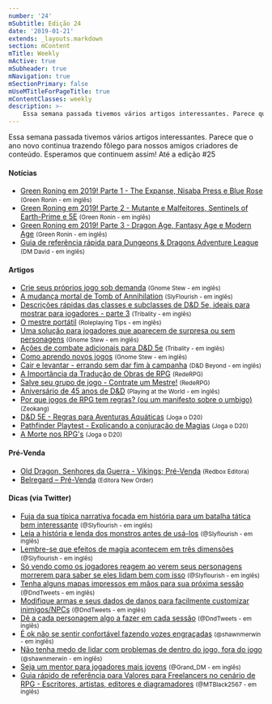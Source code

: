 ```yaml
---
number: '24'
mSubtitle: Edição 24
date: '2019-01-21'
extends: _layouts.markdown
section: mContent
mTitle: Weekly
mActive: true
mSubheader: true
mNavigation: true
mSectionPrimary: false
mUseMTitleForPageTitle: true
mContentClasses: weekly
description: >-
    Essa semana passada tivemos vários artigos interessantes. Parece que o ano novo continua trazendo fôlego para nossos amigos criadores de conteúdo. Esperamos que continuem assim! Até a edição #25
---
```

Essa semana passada tivemos vários artigos interessantes. Parece que o ano novo continua trazendo fôlego para nossos amigos criadores de conteúdo. Esperamos que continuem assim! Até a edição #25

#### Notícias
- [Green Roning em 2019! Parte 1 - The Expanse, Nisaba Press e Blue Rose] <small>(Green Ronin - em inglês)</small>
- [Green Roning em 2019! Parte 2 - Mutante e Malfeitores, Sentinels of Earth-Prime e 5E] <small>(Green Ronin - em inglês)</small>
- [Green Roning em 2019! Parte 3 - Dragon Age, Fantasy Age e Modern Age] <small>(Green Ronin - em inglês)</small>
- [Guia de referência rápida para Dungeons & Dragons Adventure League] <small>(DM David - em inglês)</small>

#### Artigos
- [Crie seus próprios jogo sob demanda] <small>(Gnome Stew - em inglês)</small>
- [A mudança mortal de Tomb of Annihilation] <small>(SlyFlourish - em inglês)</small>
- [Descrições rápidas das classes e subclasses de D&D 5e, ideais para mostrar para jogadores - parte 3] <small>(Tribality - em inglês)</small>
- [O mestre portátil] <small>(Roleplaying Tips - em inglês)</small>
- [Uma solução para jogadores que aparecem de surpresa ou sem personagens] <small>(Gnome Stew - em inglês)</small>
- [Ações de combate adicionais para D&D 5e] <small>(Tribality - em inglês)</small>
- [Como aprendo novos jogos] <small>(Gnome Stew - em inglês)</small>
- [Cair e levantar - errando sem dar fim à campanha] <small>(D&D Beyond - em inglês)</small>
- [A Importância da Tradução de Obras de RPG] <small>(RedeRPG)</small>
- [Salve seu grupo de jogo - Contrate um Mestre!] <small>(RedeRPG)</small>
- [Aniversário de 45 anos de D&D] <small>(Playing at the World - em inglês)</small>
- [Por que jogos de RPG tem regras? (ou um manifesto sobre o umbigo)] <small>(Zeokang)</small>
- [D&D 5E - Regras para Aventuras Aquáticas] <small>(Joga o D20)</small>
- [Pathfinder Playtest - Explicando a conjuração de Magias] <small>(Joga o D20)</small>
- [A Morte nos RPG's] <small>(Joga o D20)</small>

#### Pré-Venda
- [Old Dragon, Senhores da Guerra - Vikings; Pré-Venda] <small>(Redbox Editora)</small>
- [Belregard – Pré-Venda] <small>(Editora New Order)</small>

#### Dicas (via Twitter)
- [Fuja da sua típica narrativa focada em história para um batalha tática bem interessante] <small>(@Slyflourish - em inglês)</small>
- [Leia a história e lenda dos monstros antes de usá-los] <small>(@Slyflourish - em inglês)</small>
- [Lembre-se que efeitos de magia acontecem em três dimensões] <small>(@Slyflourish - em inglês)</small>
- [Só vendo como os jogadores reagem ao verem seus personagens morrerem para saber se eles lidam bem com isso] <small>(@Slyflourish - em inglês)</small>
- [Tenha alguns mapas impressos em mãos para sua próxima sessão] <small>(@DndTweets - em inglês)</small>
- [Modifique armas e seus dados de danos para facilmente customizar inimigos/NPCs] <small>(@DndTweets - em inglês)</small>
- [Dê a cada personagem algo a fazer em cada sessão] <small>(@DndTweets - em inglês)</small>
- [É ok não se sentir confortável fazendo vozes engraçadas] <small>(@shawnmerwin - em inglês)</small>
- [Não tenha medo de lidar com problemas de dentro do jogo, fora do jogo] <small>(@shawnmerwin - em inglês)</small>
- [Seja um mentor para jogadores mais jovens] <small>(@Grand_DM - em inglês)</small>
- [Guia rápido de referência para Valores para Freelancers no cenário de RPG - Escritores, artistas, editores e diagramadores] <small>(@MTBlack2567 - em inglês)</small>

[Crie seus próprios jogo sob demanda]: https://gnomestew.com/create-your-own-games-on-demand/ 
[A mudança mortal de Tomb of Annihilation]: http://slyflourish.com/deadly_shift_of_toa.html 
[Descrições rápidas das classes e subclasses de D&D 5e, ideais para mostrar para jogadores - parte 3]: https://www.tribality.com/2019/01/22/brief-description-of-5e-classes-and-subclasses-ideal-to-show-to-your-players-part-3/ 
[O mestre portátil]: https://www.roleplayingtips.com/news/rpt-the-handheld-gm/ 
[Uma solução para jogadores que aparecem de surpresa ou sem personagens]: https://gnomestew.com/a-solution-for-drop-ins-casuals-and-other-sans-character-players/ 
[Ações de combate adicionais para D&D 5e]: https://www.tribality.com/2019/01/25/additional-combat-actions-for-dd-5e/ 
[Como aprendo novos jogos]: https://gnomestew.com/how-i-learn-new-games/ 
[Old Dragon, Senhores da Guerra - Vikings; Pré-Venda]: https://redbox-editora.xtechcommerce.com/Old-Dragon-Senhores-da-Guerra-Vikings 
[Green Roning em 2019! Parte 1 - The Expanse, Nisaba Press e Blue Rose]: https://greenronin.com/blog/2019/01/22/green-ronin-in-2019-part-1-the-expanse-nisaba-press-freeport-and-blue-rose/ 
[Green Roning em 2019! Parte 2 - Mutante e Malfeitores, Sentinels of Earth-Prime e 5E]: https://greenronin.com/blog/2019/01/23/green-ronin-2019-part-2-mutants-masterminds-sentinels-of-earth-prime-and-5e/ 
[Green Roning em 2019! Parte 3 - Dragon Age, Fantasy Age e Modern Age]: https://greenronin.com/blog/2019/01/24/green-ronin-in-2019-part-3-dragon-age-fantasy-age-and-modern-age/ 
[Cair e levantar - errando sem dar fim à campanha]: https://www.dndbeyond.com/posts/408-failing-forward-losing-without-ending-the-campaign 
[A Importância da Tradução de Obras de RPG]: https://www.rederpg.com.br/2019/01/24/importancia-da-traducao-de-obras-de-rpg/ 
[Salve seu grupo de jogo - Contrate um Mestre!]: https://www.rederpg.com.br/2019/01/27/salve-seu-grupo-de-jogo-contrate-um-mestre/ 
[Belregard – Pré-Venda]: http://newordereditora.com.br/loja/rpg/belregard-pre-venda/ 
[Aniversário de 45 anos de D&D]: https://playingattheworld.blogspot.com/2019/01/d-45th-birthday.html 
[Guia de referência rápida para Dungeons & Dragons Adventure League]: https://dmdavid.com/tag/my-dungeons-dragons-adventurers-league-quick-reference-sheet/ 
[Por que jogos de RPG tem regras? (ou um manifesto sobre o umbigo)]: https://zeokang.wordpress.com/2019/01/28/por-que-jogos-de-rpg-tem-regras-ou-um-manifesto-sobre-o-umbigo/ 
[D&D 5E - Regras para Aventuras Aquáticas]: https://jogaod20.blogspot.com/2019/01/5e-aventuras-aquaticas.html 
[Pathfinder Playtest - Explicando a conjuração de Magias]: https://jogaod20.blogspot.com/2019/01/P2E-magias.html 
[A Morte nos RPG's]: https://jogaod20.blogspot.com/2019/01/morte-nos-rpgs.html 
[Fuja da sua típica narrativa focada em história para um batalha tática bem interessante]: https://twitter.com/SlyFlourish/status/1089236829419773956
[Leia a história e lenda dos monstros antes de usá-los]: https://twitter.com/SlyFlourish/status/1088497127431589888
[Lembre-se que efeitos de magia acontecem em três dimensões]: https://twitter.com/SlyFlourish/status/1088104544054247429 
[Só vendo como os jogadores reagem ao verem seus personagens morrerem para saber se eles lidam bem com isso]: https://twitter.com/SlyFlourish/status/1087757227518320647
[Tenha alguns mapas impressos em mãos para sua próxima sessão]: https://twitter.com/DnDTweets/status/1089597409968168960 
[Modifique armas e seus dados de danos para facilmente customizar inimigos/NPCs]: https://twitter.com/DnDTweets/status/1088147857281040385 
[Dê a cada personagem algo a fazer em cada sessão]: https://twitter.com/DnDTweets/status/1087785470459813893 
[É ok não se sentir confortável fazendo vozes engraçadas]: https://twitter.com/shawnmerwin/status/1087729760929804290
[Não tenha medo de lidar com problemas de dentro do jogo, fora do jogo]: https://twitter.com/shawnmerwin/status/1088092504308756486
[Seja um mentor para jogadores mais jovens]: https://twitter.com/Grand_DM/status/1089584807216988160
[Guia rápido de referência para Valores para Freelancers no cenário de RPG - Escritores, artistas, editores e diagramadores]: https://twitter.com/MTBlack2567/status/1087497368075784192
